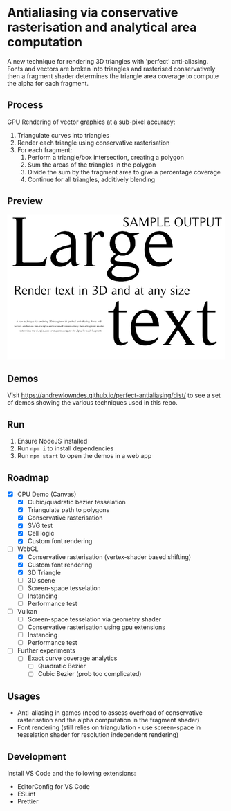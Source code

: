 # Antialiasing via conservative rasterisation and analytical area computation
A new technique for rendering 3D triangles with 'perfect' anti-aliasing. Fonts and vectors are broken into triangles and rasterised conservatively then a fragment shader determines the triangle area coverage to compute the alpha for each fragment.

## Process
GPU Rendering of vector graphics at a sub-pixel accuracy:
1. Triangulate curves into triangles
2. Render each triangle using conservative rasterisation
3. For each fragment:
   1. Perform a triangle/box intersection, creating a polygon
   2. Sum the areas of the triangles in the polygon
   3. Divide the sum by the fragment area to give a percentage coverage
   4. Continue for all triangles, additively blending

## Preview
![Preview](/images/preview.png)

## Demos
Visit https://andrewlowndes.github.io/perfect-antialiasing/dist/ to see a set of demos showing the various techniques used in this repo.

## Run
1. Ensure NodeJS installed
2. Run `npm i` to install dependencies
3. Run `npm start` to open the demos in a web app

## Roadmap
- [x] CPU Demo (Canvas)
    - [x] Cubic/quadratic bezier tesselation
    - [x] Triangulate path to polygons
    - [x] Conservative rasterisation
    - [x] SVG test
    - [x] Cell logic
    - [x] Custom font rendering
- [ ] WebGL
    - [x] Conservative rasterisation (vertex-shader based shifting)
    - [x] Custom font rendering
    - [x] 3D Triangle
    - [ ] 3D scene
    - [ ] Screen-space tesselation
    - [ ] Instancing
    - [ ] Performance test
- [ ] Vulkan
    - [ ] Screen-space tesselation via geometry shader
    - [ ] Conservative rasterisation using gpu extensions
    - [ ] Instancing
    - [ ] Performance test
- [ ] Further experiments
    - [ ] Exact curve coverage analytics
        - [ ] Quadratic Bezier
        - [ ] Cubic Bezier (prob too complicated)

## Usages
- Anti-aliasing in games (need to assess overhead of conservative rasterisation and the alpha computation in the fragment shader)
- Font rendering (still relies on triangulation - use screen-space in tesselation shader for resolution independent rendering)

## Development
Install VS Code and the following extensions:
- EditorConfig for VS Code
- ESLint
- Prettier
